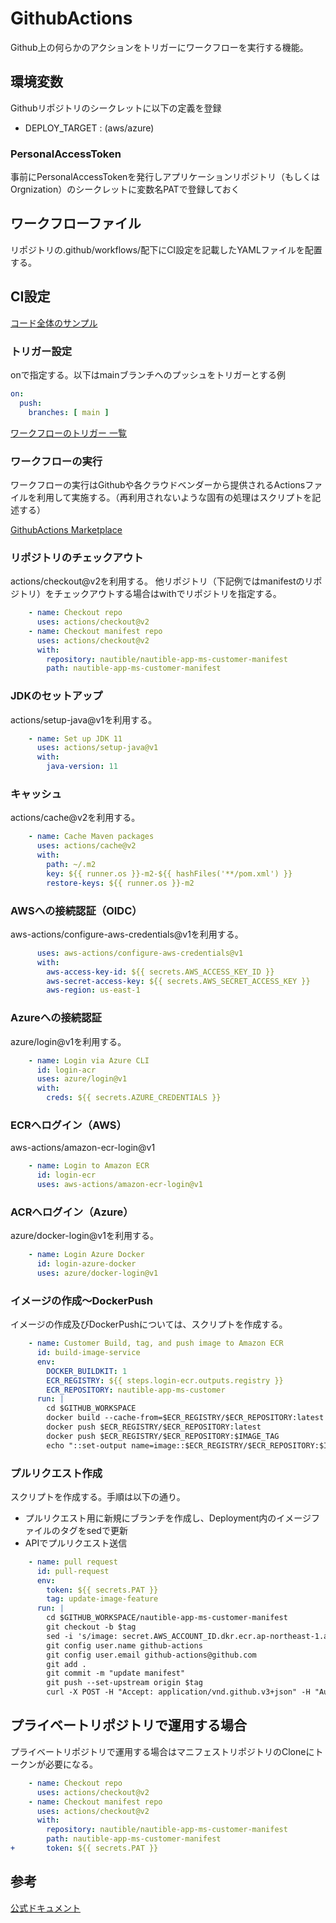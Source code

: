 # GithubActions

Github上の何らかのアクションをトリガーにワークフローを実行する機能。

## 環境変数

Githubリポジトリのシークレットに以下の定義を登録

- DEPLOY_TARGET : (aws/azure)

### PersonalAccessToken

事前にPersonalAccessTokenを発行しアプリケーションリポジトリ（もしくはOrgnization）のシークレットに変数名PATで登録しておく

## ワークフローファイル

リポジトリの.github/workflows/配下にCI設定を記載したYAMLファイルを配置する。

## CI設定

[コード全体のサンプル](https://github.com/nautible/nautible-app-ms-customer/blob/main/.github/workflows/maven.yml)

### トリガー設定

onで指定する。以下はmainブランチへのプッシュをトリガーとする例

```yaml
on:
  push:
    branches: [ main ]
```

[ワークフローのトリガー 一覧](https://docs.github.com/ja/actions/using-workflows/events-that-trigger-workflows)

### ワークフローの実行

ワークフローの実行はGithubや各クラウドベンダーから提供されるActionsファイルを利用して実施する。（再利用されないような固有の処理はスクリプトを記述する）

[GithubActions Marketplace](https://github.com/marketplace?type=actions)

### リポジトリのチェックアウト  

actions/checkout@v2を利用する。
他リポジトリ（下記例ではmanifestのリポジトリ）をチェックアウトする場合はwithでリポジトリを指定する。

```yaml
    - name: Checkout repo
      uses: actions/checkout@v2
    - name: Checkout manifest repo
      uses: actions/checkout@v2
      with:
        repository: nautible/nautible-app-ms-customer-manifest
        path: nautible-app-ms-customer-manifest
```

### JDKのセットアップ

actions/setup-java@v1を利用する。

```yaml
    - name: Set up JDK 11
      uses: actions/setup-java@v1
      with:
        java-version: 11
```

### キャッシュ

actions/cache@v2を利用する。

```yaml
    - name: Cache Maven packages
      uses: actions/cache@v2
      with:
        path: ~/.m2
        key: ${{ runner.os }}-m2-${{ hashFiles('**/pom.xml') }}
        restore-keys: ${{ runner.os }}-m2
```

### AWSへの接続認証（OIDC）

aws-actions/configure-aws-credentials@v1を利用する。

```yaml
      uses: aws-actions/configure-aws-credentials@v1
      with:
        aws-access-key-id: ${{ secrets.AWS_ACCESS_KEY_ID }}
        aws-secret-access-key: ${{ secrets.AWS_SECRET_ACCESS_KEY }}
        aws-region: us-east-1
```

### Azureへの接続認証

azure/login@v1を利用する。

```yaml
    - name: Login via Azure CLI
      id: login-acr
      uses: azure/login@v1
      with:
        creds: ${{ secrets.AZURE_CREDENTIALS }}
```

### ECRへログイン（AWS）

aws-actions/amazon-ecr-login@v1

```yaml
    - name: Login to Amazon ECR
      id: login-ecr
      uses: aws-actions/amazon-ecr-login@v1
```

### ACRへログイン（Azure）

azure/docker-login@v1を利用する。

```yaml
    - name: Login Azure Docker
      id: login-azure-docker
      uses: azure/docker-login@v1
```

### イメージの作成～DockerPush

イメージの作成及びDockerPushについては、スクリプトを作成する。

```yaml
    - name: Customer Build, tag, and push image to Amazon ECR
      id: build-image-service
      env:
        DOCKER_BUILDKIT: 1
        ECR_REGISTRY: ${{ steps.login-ecr.outputs.registry }}
        ECR_REPOSITORY: nautible-app-ms-customer
      run: |
        cd $GITHUB_WORKSPACE
        docker build --cache-from=$ECR_REGISTRY/$ECR_REPOSITORY:latest --build-arg BUILDKIT_INLINE_CACHE=1 -t $ECR_REGISTRY/$ECR_REPOSITORY:latest -t $ECR_REGISTRY/$ECR_REPOSITORY:$IMAGE_TAG -f ./src/main/docker/Dockerfile.fast-jar .
        docker push $ECR_REGISTRY/$ECR_REPOSITORY:latest
        docker push $ECR_REGISTRY/$ECR_REPOSITORY:$IMAGE_TAG
        echo "::set-output name=image::$ECR_REGISTRY/$ECR_REPOSITORY:$IMAGE_TAG"
```

### プルリクエスト作成

スクリプトを作成する。手順は以下の通り。

- プルリクエスト用に新規にブランチを作成し、Deployment内のイメージファイルのタグをsedで更新
- APIでプルリクエスト送信

```yaml
    - name: pull request
      id: pull-request
      env:
        token: ${{ secrets.PAT }}
        tag: update-image-feature
      run: |
        cd $GITHUB_WORKSPACE/nautible-app-ms-customer-manifest
        git checkout -b $tag
        sed -i 's/image: secret.AWS_ACCOUNT_ID.dkr.ecr.ap-northeast-1.amazonaws.com\/nautible-app-ms-customer:\(.*\)/image: secret.AWS_ACCOUNT_ID.dkr.ecr.ap-northeast-1.amazonaws.com\/nautible-app-ms-customer:'$IMAGE_TAG'/' ./base/customer-deploy.yaml 
        git config user.name github-actions
        git config user.email github-actions@github.com
        git add .
        git commit -m "update manifest"
        git push --set-upstream origin $tag
        curl -X POST -H "Accept: application/vnd.github.v3+json" -H "Authorization: token $token" "https://api.github.com/repos/nautible/nautible-app-ms-customer-manifest/pulls" -d '{"title": "new image deploy request", "head": "nautible:'$tag'", "base": "main"}'
```

## プライベートリポジトリで運用する場合

プライベートリポジトリで運用する場合はマニフェストリポジトリのCloneにトークンが必要になる。

```yaml
    - name: Checkout repo
      uses: actions/checkout@v2
    - name: Checkout manifest repo
      uses: actions/checkout@v2
      with:
        repository: nautible/nautible-app-ms-customer-manifest
        path: nautible-app-ms-customer-manifest
+       token: ${{ secrets.PAT }}
```

## 参考

[公式ドキュメント](https://docs.github.com/ja/actions)
